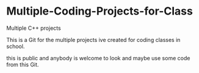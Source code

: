 # Multiple-Coding-Projects-for-Class
Multiple C++ projects

This is a Git for the multiple projects ive created for coding classes in school.

this is public and anybody is welcome to look and maybe use some code from this Git.

